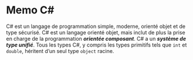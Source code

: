 # Memo C#

C# est un langage de programmation simple, moderne, orienté objet et de type sécurisé. C# est un langage orienté objet, mais inclut de plus la prise en charge de la programmation **_orientée composant_**.
C# a un  **_système de type unifié_**.  Tous les types C#, y compris les types primitifs tels que  `int`  et  `double`, héritent d’un seul type  `object`  racine.



<!--stackedit_data:
eyJoaXN0b3J5IjpbMTIwNDc4OTY2MiwxMDExMDQ1MDk3XX0=
-->